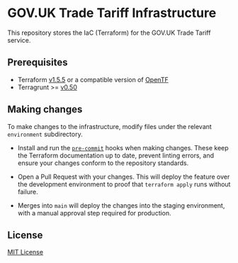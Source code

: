 # GOV.UK Trade Tariff Infrastructure

This repository stores the IaC (Terraform) for the GOV.UK Trade Tariff service.

## Prerequisites

- Terraform [v1.5.5](https://github.com/hashicorp/terraform/releases/tag/v1.5.5)
or a compatible version of [OpenTF](https://github.com/opentffoundation/opentf)
- Terragrunt >= [v0.50](https://github.com/gruntwork-io/terragrunt/releases)

## Making changes

To make changes to the infrastructure, modify files under the relevant `environment`
subdirectory.

- Install and run the [`pre-commit`](https://pre-commit.com/) hooks when making
changes. These keep the Terraform documentation up to date, prevent linting
errors, and ensure your changes conform to the repository standards.

- Open a Pull Request with your changes. This will deploy the feature over the
development environment to proof that `terraform apply` runs without failure.

- Merges into `main` will deploy the changes into the staging environment, with
a manual approval step required for production.

## License

[MIT License](LICENSE)
